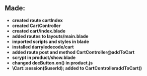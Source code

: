 ## Made:  
- **created route cartIndex** 
- **created CartController** 
- **created cart/index.blade**  
- **added routes to layouts/main.blade**   
- **imported  scripts and styles in blade**   
- **installed darryledecode/cart**  
- **added route post and method CartController@addToCart**  
- **scrypt in product/show.blade**  
- **changed decButton.on() in product.js**  
- **\Cart::session($userId); added to CartControlleraddToCart()**  
  
 
